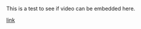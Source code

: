 This is a test to see if video can be embedded here.


[link](https://github.com/dca-io/docTest/assets/968047/30ea0d4f-ad11-47f3-99f1-8b0623f7bd1e)

